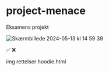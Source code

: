# project-menace

Eksamens projekt

![Skærmbillede 2024-05-13 kl  14 59 39](https://github.com/omar-eaa/project-menace/assets/143701116/cd46a84a-9740-4911-842f-26727eab2fea)

<!-- check list   today: lørdag -->

  <!--kl:22:30👇  -->

<!-- * header make better/fix and clone it to all pages ✅ -->
<!-- footer need to be on all pages ❌  -->
<!-- make titel h1 have  same font and same size ✅ -->
<!-- make all pages have nice font and spacing ❌ -->
<!-- change index.html bestsellers img so it looks the samme on each img  ✅-->
<!-- make cap.html page done ✅-->
<!--* make chekout page to all 6 product  ❌ -->
<!-- make link work on all pages❌ -->
<!-- check for white space on the right side ❌ -->

✅
❌

<!--
mske to back to top

https://www.w3schools.com/howto/tryit.asp?filename=tryhow_js_scroll_to_top
 -->




img rettelser 
hoodie.html

